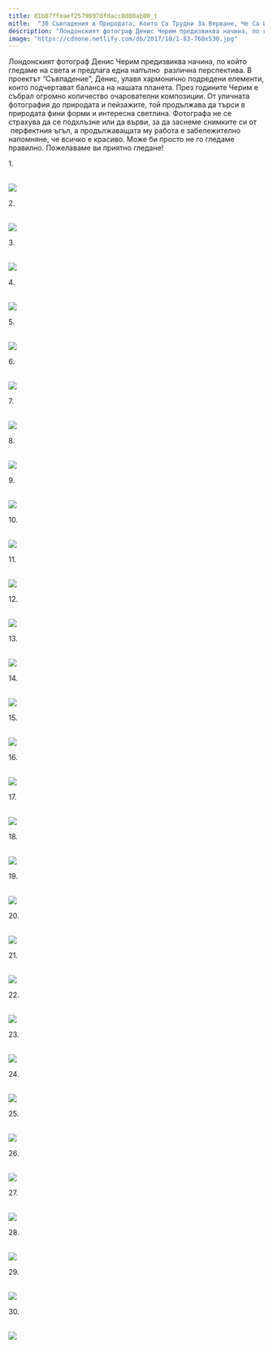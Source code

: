 ```yaml
---
title: 81b87ffeaef2579697dfdacc8d80ab00_t
mitle:  "30 Съвпадения в Природата, Които Са Трудни За Вярване, Че Са Истина!"
description: "Лондонският фотограф Денис Черим предизвиква начина, по който гледаме на света и предлага една напълно  различна перспектива. В проектът &qout;Съвпадение&qout;, Денис, улавя "
image: "https://cdnone.netlify.com/db/2017/10/1-83-760x530.jpg"
---
```


 <p>Лондонският фотограф Денис Черим предизвиква начина, по който гледаме на света и предлага една напълно  различна перспектива. В проектът “Съвпадение”, Денис, улавя хармонично подредени елементи, които подчертават баланса на нашата планета. През годините Черим е събрал огромно количество очарователни композиции. От уличната фотография до природата и пейзажите, той продължава да търси в природата фини форми и интересна светлина. Фотографа не се страхува да се подхлъзне или да върви, за да заснеме снимките си от  перфектния ъгъл, а продължаващата му работа е забележително напомняне, че всичко е красиво. Може би просто не го гледаме правилно. Пожелаваме ви приятно гледане!</p>      <p>1.</p> <p> <br/><img src="https://cdnone.netlify.com/db/2017/10/1-83-760x530.jpg"/><br/></p> <p>2.</p>      <p> <br/><img src="https://cdnone.netlify.com/db/2017/10/2-81-760x1140.jpg"/><br/></p> <p>3.</p> <p> <br/><img src="https://cdnone.netlify.com/db/2017/10/3-81-760x507.jpg"/><br/></p> <p>4.</p>      <p> <br/><img src="https://cdnone.netlify.com/db/2017/10/4-84-760x507.jpg"/><br/></p> <p>5.</p> <p> <br/><img src="https://cdnone.netlify.com/db/2017/10/5-75-760x507.jpg"/><br/></p> <p>6.</p> <p> <br/><img src="https://cdnone.netlify.com/db/2017/10/6-76-760x544.jpg"/><br/></p> <p>7.</p>      <p> <br/><img src="https://cdnone.netlify.com/db/2017/10/7-74-760x950.jpg"/><br/></p> <p>8.</p> <p> <br/><img src="https://cdnone.netlify.com/db/2017/10/8-76-760x949.jpg"/><br/></p> <p>9.</p>      <p> <br/><img src="https://cdnone.netlify.com/db/2017/10/9-72-760x1140.jpg"/><br/></p> <p>10.</p> <p> <br/><img src="https://cdnone.netlify.com/db/2017/10/10-74-760x1111.jpg"/><br/></p> <p>11.</p> <p> <br/><img src="https://cdnone.netlify.com/db/2017/10/11-67-760x506.jpg"/><br/></p> <p>12.</p> <p> <br/><img src="https://cdnone.netlify.com/db/2017/10/12-67-760x494.jpg"/><br/></p> <p>13.</p> <p> <br/><img src="https://cdnone.netlify.com/db/2017/10/13-63-760x523.jpg"/><br/></p> <p>14.</p> <p> <br/><img src="https://cdnone.netlify.com/db/2017/10/14-72-760x507.jpg"/><br/></p> <p>15.</p> <p> <br/><img src="https://cdnone.netlify.com/db/2017/10/15-61-760x949.jpg"/><br/></p> <p>16.</p> <p> <br/><img src="https://cdnone.netlify.com/db/2017/10/16-56-760x561.jpg"/><br/></p> <p>17.</p> <p> <br/><img src="https://cdnone.netlify.com/db/2017/10/17-52-760x574.jpg"/><br/></p> <p>18.</p> <p> <br/><img src="https://cdnone.netlify.com/db/2017/10/18-43-760x506.jpg"/><br/></p> <p>19.</p> <p> <br/><img src="https://cdnone.netlify.com/db/2017/10/19-41-760x507.jpg"/><br/></p> <p>20.</p> <p> <br/><img src="https://cdnone.netlify.com/db/2017/10/20-36-760x508.jpg"/><br/></p> <p>21.</p> <p> <br/><img src="https://cdnone.netlify.com/db/2017/10/21-35-760x505.jpg"/><br/></p> <p>22.</p> <p> <br/><img src="https://cdnone.netlify.com/db/2017/10/22-32-760x503.jpg"/><br/></p> <p>23.</p> <p> <br/><img src="https://cdnone.netlify.com/db/2017/10/23-24-760x506.jpg"/><br/></p> <p>24.</p> <p> <br/><img src="https://cdnone.netlify.com/db/2017/10/24-22-760x477.jpg"/><br/></p> <p>25.</p> <p> <br/><img src="https://cdnone.netlify.com/db/2017/10/25-19-760x1140.jpg"/><br/></p> <p>26.</p> <p> <br/><img src="https://cdnone.netlify.com/db/2017/10/26-17-760x492.jpg"/><br/></p> <p>27.</p> <p> <br/><img src="https://cdnone.netlify.com/db/2017/10/27-9-760x505.jpg"/><br/></p> <p>28.</p> <p> <br/><img src="https://cdnone.netlify.com/db/2017/10/28-9-760x500.jpg"/><br/></p> <p>29.</p> <p> <br/><img src="https://cdnone.netlify.com/db/2017/10/29-8-760x506.jpg"/><br/></p> <p>30.</p> <p> <br/><img src="https://cdnone.netlify.com/db/2017/10/30-8-760x506.jpg"/><br/></p>       